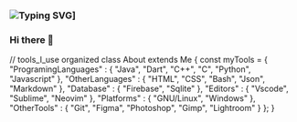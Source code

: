 
### ![Typing SVG](https://readme-typing-svg.herokuapp.com?color=%2336BCF7&lines=My+name+is+Danil)]
### Hi there 👋


// tools_I_use organized
class About extends Me { 
  const myTools = {  
    "ProgramingLanguages" : { "Java", "Dart", "C++", "C", "Python", "Javascript" },
    "OtherLanguages" : { "HTML", "CSS", "Bash", "Json", "Markdown" },
    "Database" : { "Firebase", "Sqlite" },
    "Editors" : { "Vscode", "Sublime", "Neovim" },
    "Platforms" : { "GNU/Linux", "Windows" },
    "OtherTools" : { "Git", "Figma", "Photoshop", "Gimp", "Lightroom" }
  };
}


<!--
**Danisimo0/Danisimo0** is a ✨ _special_ ✨ repository because its `README.md` (this file) appears on your GitHub profile.

Here are some ideas to get you started:

- 🔭 I’m currently working on ...
- 🌱 I’m currently learning ...
- 👯 I’m looking to collaborate on ...
- 🤔 I’m looking for help with ...
- 💬 Ask me about ...
- 📫 How to reach me: ...
- 😄 Pronouns: ...
- ⚡ Fun fact: ...
-->
 
